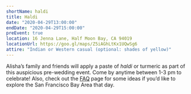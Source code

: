```yaml
---
shortName: haldi
title: Haldi
date: "2020-04-29T13:00:00"
endDate: "2020-04-29T15:00:00"
preEvent: true
location: 16 Jenna Lane, Half Moon Bay, CA 94019
locationUrl: https://goo.gl/maps/Z5iAGhLtKx1UQwSg6
attire: "Indian or Western casual (optional: shades of yellow)"
---
```


Alisha’s family and friends will apply a paste of _haldi_ or turmeric as part of this auspicious pre-wedding event. Come by anytime between 1-3 pm to celebrate! Also, check out the [FAQ](/faq) page for some ideas if you’d like to explore the San Francisco Bay Area that day.
